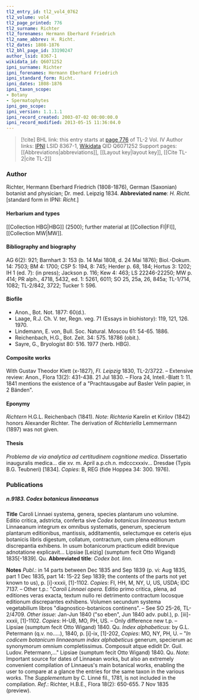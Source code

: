 ```yaml
---
tl2_entry_id: tl2_vol4_0762
tl2_volume: vol4
tl2_page_printed: 776
tl2_surname: Richter
tl2_forenames: Hermann Eberhard Friedrich
tl2_name_abbrev: H. Richt.
tl2_dates: 1808-1876
tl2_bhl_page_id: 33190247
author_lsid: 8367-1
wikidata_id: Q6071252
ipni_surname: Richter
ipni_forenames: Hermann Eberhard Friedrich
ipni_standard_form: Richt.
ipni_dates: 1808-1876
ipni_taxon_scope: 
- Botany
- Spermatophytes
ipni_geo_scope: 
ipni_version: 1.1.1.1
ipni_record_created: 2003-07-02 00:00:00.0
ipni_record_modified: 2013-05-15 11:36:04.0
---
```


> [!cite] BHL link: this entry starts at [page 776](https://www.biodiversitylibrary.org/page/33190247) of TL-2 Vol. IV
> Author links: [IPNI](https://www.ipni.org/a/8367-1) LSID 8367-1, [Wikidata](https://www.wikidata.org/wiki/Q6071252) QID Q6071252
> Support pages: [[Abbreviations|abbreviations]], [[Layout key|layout key]], [[Cite TL-2|cite TL-2]]

### Author

Richter, Hermann Eberhard Friedrich (1808-1876), German (Saxonian) botanist and physician; Dr. med. Leipzig 1834. 
**Abbreviated name**: *H. Richt.* \[standard form in IPNI: *Richt.*\]

#### Herbarium and types

[[Collection HBG|HBG]] (2500); further material at [[Collection FI|FI]], [[Collection MW|MW]].

#### Bibliography and biography

AG 6(2): 921; Barnhart 3: 153 (b. 14 Mai 1808, d. 24 Mai 1876); Biol.-Dokum. 14: 7503; BM 4: 1700; CSP 5: 194, 8: 745; Herder p. 68, 184; Hortus 3: 1202; IH 1 (ed. 7): (in press); Jackson p. 116; Kew 4: 463; LS 22246-22250; MW p. 414; PR alph., 4718, 5432, ed. 1: 5261, 6011; SO 25, 25a, 26, 845a; TL-1/714, 1082; TL-2/842, 3722; Tucker 1: 596.

#### Biofile

- Anon., Bot. Not. 1877: 60(d.).
- Laage, R.J. Ch. V. ter, Regn. veg. 71 (Essays in biohistory): 119, 121, 126. 1970.
- Lindemann, E. von, Bull. Soc. Natural. Moscou 61: 54-65. 1886.
- Reichenbach, H.G., Bot. Zeit. 34: 575. 18786 (obit.).
- Sayre, G., Bryologist 80: 516. 1977 (herb. HBG).

#### Composite works

With Gustav Theodor Klett (x-1827), *Fl. Leipzig* 1830, TL-2/3722. – Extensive review: Anon., Flora 13(2): 431-438. 21 Jul 1830. – Flora 24, Intell.-Blatt 1:
11. 1841 mentions the existence of a "Prachtausgabe auf Basler Velin papier, in 2 Bänden".

#### Eponymy

*Richtern* H.G.L. Reichenbach (1841). *Note*: *Richteria* Karelin et Kirilov (1842) honors Alexander Richter. The derivation of *Richteriella* Lemmermann (1897) was not given.

#### Thesis

*Problema de via analytica ad certitudinem cognitione medica*. Dissertatio inauguralis medica... die xv. m. April a.p.ch.n. mdcccxxxiv... Dresdae (Typis B.G. Teubneri) \[1834\]. *Copies*: B, REG (fide Hoppea 34: 300. 1976).

### Publications

##### n.9183. Codex botanicus linnaeanus

**Title**
Caroli Linnaei systema, genera, species plantarum uno volumine. Editio critica, adstricta, conferta sive *Codex botanicus linnaeanus* textum Linnaeanum integrum ex omnibus systematis, generum, specierum plantarum editionibus, mantissis, additamentis, selectumque ex ceteris ejus botanicis libris digestum, collatum, contractum, cum plena editionum discrepantia exhibens. In usum botanicorum practicum edidit brevique adnotatione explicavit... Lipsiae \[Leizig\] (sumptum fecit Otto Wigand) 1835\[-1839\]. Qu.
**Abbreviated title**: *Codex bot. linn.*

**Notes**
*Publ*.: in 14 parts between Dec 1835 and Sep 1839 (p. vi: Aug 1835, part 1 Dec 1835, part 14: 15-22 Sep 1839; the contents of the parts not yet known to us), p. \[i\]-xxxii, \[1\]-1102. *Copies*: FI, HH, M, NY, U, US, USDA; IDC 7137. – Other t.p.: "*Caroli Linnaei opera*. Editio primo critica, plena, ad editiones veras exacta, textum nullo rei detrimento contractum locosque editionum discrepantes exhibens. Volumen secundum systema vegetabilium libros "diagnostico-botanicos continens". – See SO 25-26, TL-2/4709.
*Other issue*: Jan-Jun 1840 ("so eben", Jun 1840 adv. publ.), p. \[iii\]-xxxii, \[1\]-1102.
*Copies*: H-UB, MO, PH, US. – Only difference new t.p. – Lipsiae (sumptum fecit Otto Wigand) 1840. Qu.
*Index alphabeticus*: by G.L. Petermann (q.v. no.....), 1840, p. \[i\]-ix, \[1\]-202, *Copies*: MO, NY, PH, U. – "*In codicem botanicum linnaeanum index alphabeticus* generum, specierum ac synonymorum omnium completissimus. Composuit atque edidit Dr. Guil. Ludov. Petermann,..." Lipsiae (sumptum fecit Otto Wigand) 1840. Qu.
*Note*: Important source for dates of Linnaean works, but also an extremely convenient compilation of Linnaeus's main botanical works, enabling the user to compare at a glance the entries for the same taxon in the various works. The *Supplementum* by C. Linné fil., 1781, is not included in the compilation.
*Ref*.: Richter, H.B.E., Flora 18(2): 650-655. 7 Nov 1835 (preview).

